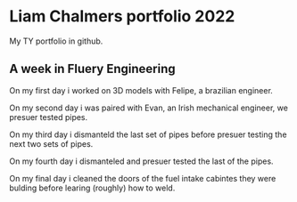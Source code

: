 # Liam Chalmers portfolio 2022

My TY portfolio in github.


## A week in Fluery Engineering
On my first day i worked on 3D models with Felipe, a brazilian engineer.

On my second day i was paired with Evan, an Irish mechanical engineer, we presuer tested pipes.

On my third day i dismanteld the last set of pipes before presuer testing the next two sets of pipes.

On my fourth day i dismanteled and presuer tested the last of the pipes.

On my final day i cleaned the doors of the fuel intake cabintes they were bulding before learing (roughly) how to weld.



